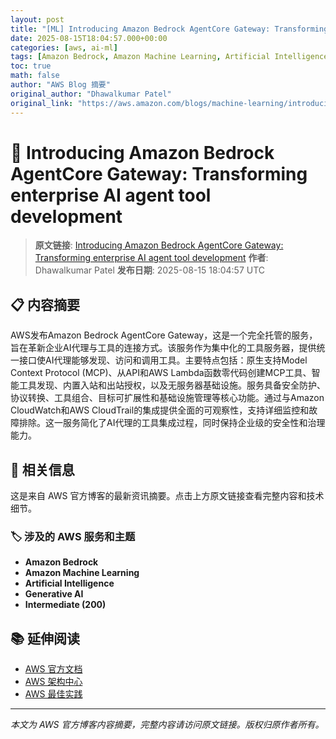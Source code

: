 ```yaml
---
layout: post
title: "[ML] Introducing Amazon Bedrock AgentCore Gateway: Transforming enterprise AI agent tool development"
date: 2025-08-15T18:04:57.000+00:00
categories: [aws, ai-ml]
tags: [Amazon Bedrock, Amazon Machine Learning, Artificial Intelligence, Generative AI, Intermediate (200)]
toc: true
math: false
author: "AWS Blog 摘要"
original_author: "Dhawalkumar Patel"
original_link: "https://aws.amazon.com/blogs/machine-learning/introducing-amazon-bedrock-agentcore-gateway-transforming-enterprise-ai-agent-tool-development/"
---
```


# 🤖 Introducing Amazon Bedrock AgentCore Gateway: Transforming enterprise AI agent tool development

> **原文链接**: [Introducing Amazon Bedrock AgentCore Gateway: Transforming enterprise AI agent tool development](https://aws.amazon.com/blogs/machine-learning/introducing-amazon-bedrock-agentcore-gateway-transforming-enterprise-ai-agent-tool-development/)
> **作者**: Dhawalkumar Patel
> **发布日期**: 2025-08-15 18:04:57 UTC

## 📋 内容摘要

AWS发布Amazon Bedrock AgentCore Gateway，这是一个完全托管的服务，旨在革新企业AI代理与工具的连接方式。该服务作为集中化的工具服务器，提供统一接口使AI代理能够发现、访问和调用工具。主要特点包括：原生支持Model Context Protocol (MCP)、从API和AWS Lambda函数零代码创建MCP工具、智能工具发现、内置入站和出站授权，以及无服务器基础设施。服务具备安全防护、协议转换、工具组合、目标可扩展性和基础设施管理等核心功能。通过与Amazon CloudWatch和AWS CloudTrail的集成提供全面的可观察性，支持详细监控和故障排除。这一服务简化了AI代理的工具集成过程，同时保持企业级的安全性和治理能力。

## 🔗 相关信息

这是来自 AWS 官方博客的最新资讯摘要。点击上方原文链接查看完整内容和技术细节。

### 🏷️ 涉及的 AWS 服务和主题

- **Amazon Bedrock**
- **Amazon Machine Learning**
- **Artificial Intelligence**
- **Generative AI**
- **Intermediate (200)**

## 📚 延伸阅读

- [AWS 官方文档](https://docs.aws.amazon.com/)
- [AWS 架构中心](https://aws.amazon.com/architecture/)
- [AWS 最佳实践](https://aws.amazon.com/architecture/well-architected/)

---

*本文为 AWS 官方博客内容摘要，完整内容请访问原文链接。版权归原作者所有。*